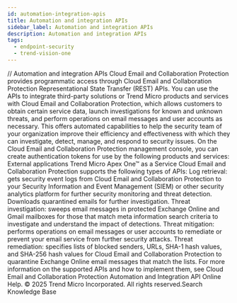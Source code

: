 ```yaml
---
id: automation-integration-apis
title: Automation and integration APIs
sidebar_label: Automation and integration APIs
description: Automation and integration APIs
tags:
  - endpoint-security
  - trend-vision-one
---
```


/*<![CDATA[*/ $('#title').html($('meta[name=map-description]').attr('content')); /*]]>*/ Automation and integration APIs Cloud Email and Collaboration Protection provides programmatic access through Cloud Email and Collaboration Protection Representational State Transfer (REST) APIs. You can use the APIs to integrate third-party solutions or Trend Micro products and services with Cloud Email and Collaboration Protection, which allows customers to obtain certain service data, launch investigations for known and unknown threats, and perform operations on email messages and user accounts as necessary. This offers automated capabilities to help the security team of your organization improve their efficiency and effectiveness with which they can investigate, detect, manage, and respond to security issues. On the Cloud Email and Collaboration Protection management console, you can create authentication tokens for use by the following products and services: External applications Trend Micro Apex One™ as a Service Cloud Email and Collaboration Protection supports the following types of APIs: Log retrieval: gets security event logs from Cloud Email and Collaboration Protection to your Security Information and Event Management (SIEM) or other security analytics platform for further security monitoring and threat detection. Downloads quarantined emails for further investigation. Threat investigation: sweeps email messages in protected Exchange Online and Gmail mailboxes for those that match meta information search criteria to investigate and understand the impact of detections. Threat mitigation: performs operations on email messages or user accounts to remediate or prevent your email service from further security attacks. Threat remediation: specifies lists of blocked senders, URLs, SHA-1 hash values, and SHA-256 hash values for Cloud Email and Collaboration Protection to quarantine Exchange Online email messages that match the lists. For more information on the supported APIs and how to implement them, see Cloud Email and Collaboration Protection Automation and Integration API Online Help. © 2025 Trend Micro Incorporated. All rights reserved.Search Knowledge Base